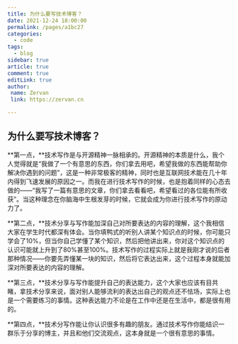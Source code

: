 ```yaml
---
title: 为什么要写技术博客？
date: 2021-12-24 18:00:00
permalink: /pages/a1bc27
categories:
  - code
tags:
  - blog
sidebar: true
article: true
comment: true
editLink: true
author:
 name: Zervan
 link: https://zervan.cn

---
```




## 为什么要写技术博客？



**第一点，**技术写作是与开源精神一脉相承的。开源精神的本质是什么，我个人觉得就是“我做了一个有意思的东西，你们拿去用吧，希望我做的东西能帮助你解决你遇到的问题”，这是一种非常极客的精神，同时也是互联网技术能在几十年内得到飞速发展的原因之一。而我在进行技术写作的时候，也是抱着同样的心态去做的——“我写了一篇有意思的文章，你们拿去看看吧，希望看过的各位能有所收获”。当这种理念在你脑海中生根发芽的时候，它就会成为你进行技术写作的原动力了。



 **第二点，**技术分享与写作能加深自己对所要表达的内容的理解，这个我相信大家在学生时代都深有体会。当你填鸭式的听别人讲某个知识点的时候，你可能只学会了10%，但当你自己学懂了某个知识，然后把他讲出来，你对这个知识点的认识可能就上升到了80%甚至100%。技术写作的过程实际上就是我刚才说的后者那种情况——你要先弄懂某一块的知识，然后将它表达出来，这个过程本身就能加深对所要表达的内容的理解。



**第三点，**技术分享与写作能提升自己的表达能力，这个大家也应该有目共睹，拿技术分享来说，面对别人能够流利的表达出自己的观点还不怯场，实际上也是一个需要练习的事情。这种表达能力不论是在工作中还是在生活中，都是很有用的。



**第四点，**技术分写作能让你认识很多有趣的朋友。通过技术写作你能结识一群乐于分享的博主，并且和他们交流观点，这本身就是一个很有意思的事情。

